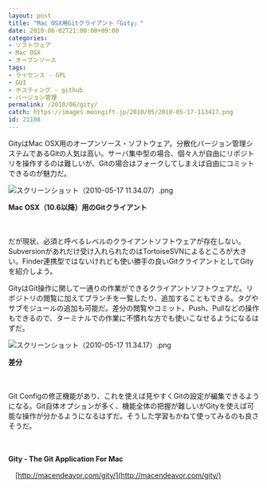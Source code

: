 ```yaml
---
layout: post
title: "Mac OSX用Gitクライアント「Gity」"
date: 2010-06-02T21:00:00+09:00
categories:
- ソフトウェア
- Mac OSX
- オープンソース
tags: 
- ライセンス - GPL
- GUI
- ホスティング - github
- バージョン管理
permalink: /2010/06/gity/
catch: https://images.moongift.jp/2010/05/2010-05-17-113417.png
id: 21198
---
```

GityはMac OSX用のオープンソース・ソフトウェア。分散化バージョン管理システムであるGitの人気は高い。サーバ集中型の場合、個々人が自由にリポジトリを操作するのは難しいが、Gitの場合はフォークしてしまえば自由にコミットできるのが魅力だ。

  

![スクリーンショット（2010-05-17 11.34.07）.png](https://images.moongift.jp/2010/05/2010-05-17-113407.png)  
  
**Mac OSX（10.6以降）用のGitクライアント**

  

　

  

だが現状、必須と呼べるレベルのクライアントソフトウェアが存在しない。Subversionがあれだけ受け入れられたのはTortoiseSVNによるところが大きい。Finder連携型ではないけれども使い勝手の良いGitクライアントとしてGityを紹介しよう。

  
<!--more-->

GityはGit操作に関して一通りの作業ができるクライアントソフトウェアだ。リポジトリの閲覧に加えてブランチを一覧したり、追加することもできる。タグやサブモジュールの追加も可能だ。差分の閲覧やコミット、Push、Pullなどの操作もできるので、ターミナルでの作業に不慣れな方でも使いこなせるようになるはずだ。

  

![スクリーンショット（2010-05-17 11.34.17）.png](https://images.moongift.jp/2010/05/2010-05-17-113417.png)  
  
**差分**

  

　

  

Git Configの修正機能があり、これを使えば見やすくGitの設定が編集できるようになる。Git自体オプションが多く、機能全体の把握が難しいがGityを使えば可能な操作が分かるようになるはずだ。そうした学習もかねて使ってみるのも良さそうだ。

  

　

  

**Gity - The Git Application For Mac**  
  
　[http://macendeavor.com/gity/](http://macendeavor.com/gity/)

  
